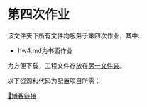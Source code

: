 # 第四次作业

该文件夹下所有文件均服务于第四次作业，其中:
- hw4.md为书面作业

为方便下载，工程文件存放在[另一文件夹](https://github.com/sherryjw/3D-Computer-Game-Programming/tree/master/Homework4-Project)。

以下资源和代码为配置项目所需：




[🔗博客链接](https://www.yuque.com/pijiuwujializijun/acorbw/vur27e)
